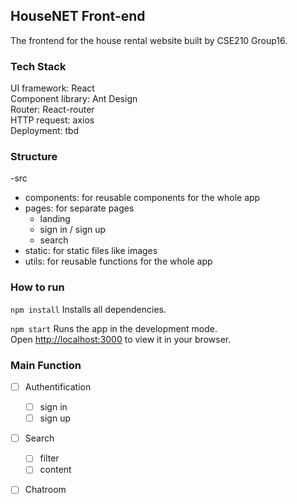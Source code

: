 ## HouseNET Front-end
The frontend for the house rental website built by CSE210 Group16.

### Tech Stack
UI framework: React\
Component library: Ant Design\
Router: React-router\
HTTP request: axios\
Deployment: tbd

### Structure
-src
 - components: for reusable components for the whole app
 - pages: for separate pages
   - landing
   - sign in / sign up
   - search
 - static: for static files like images
 - utils: for reusable functions for the whole app

### How to run
`npm install`
Installs all dependencies.

`npm start`
Runs the app in the development mode.\
Open [http://localhost:3000](http://localhost:3600) to view it in your browser.

### Main Function
- [ ] Authentification
  - [ ] sign in
  - [ ] sign up
- [ ] Search
  - [ ] filter
  - [ ] content
- [ ] Chatroom


